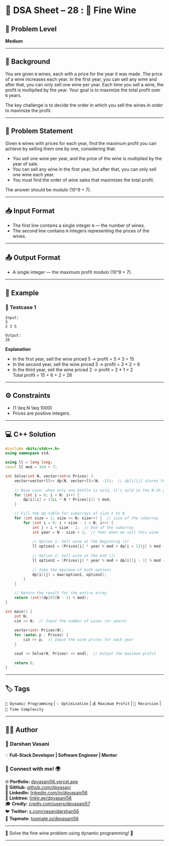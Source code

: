 # 📌 DSA Sheet – 28 : 🍷 Fine Wine

## 🎯 Problem Level  
**Medium**

---

## 🧩 Background  

You are given `N` wines, each with a price for the year it was made. The price of a wine increases each year. In the first year, you can sell any wine and after that, you can only sell one wine per year. Each time you sell a wine, the profit is multiplied by the year. Your goal is to maximize the total profit over `N` years.

The key challenge is to decide the order in which you sell the wines in order to maximize the profit.

---

## 📝 Problem Statement  

Given `N` wines with prices for each year, find the maximum profit you can achieve by selling them one by one, considering that:
- You sell one wine per year, and the price of the wine is multiplied by the year of sale.
- You can sell any wine in the first year, but after that, you can only sell one wine each year.
- You must find the order of wine sales that maximizes the total profit.

The answer should be modulo \(10^9 + 7\).

---

## 📥 Input Format  
- The first line contains a single integer `N` — the number of wines.
- The second line contains `N` integers representing the prices of the wines.

---

## 📤 Output Format  
- A single integer — the maximum profit modulo \(10^9 + 7\).

---

## 🧪 Example  

### 🔹 Testcase 1  
```
Input:
3
2 3 5

Output:
26
```

**Explanation**  
- In the first year, sell the wine priced 5 → profit = 5 * 3 = 15
- In the second year, sell the wine priced 3 → profit = 3 * 2 = 6
- In the third year, sell the wine priced 2 → profit = 2 * 1 = 2  
Total profit = 15 + 6 + 2 = 26

---

## ⚙️ Constraints  
- \(1 \leq N \leq 1000\)
- Prices are positive integers.

---

## 💻 C++ Solution  

```cpp
#include <bits/stdc++.h>
using namespace std;

using ll = long long;
const ll mod = 1e9 + 7;

int Solve(int N, vector<int>& Prices) {
    vector<vector<ll>> dp(N, vector<ll>(N, -1));  // dp[i][j] stores the max profit for wine from i to j
    
    // Base case: when only one bottle is sold, it's sold in the N-th year
    for (int i = 0; i < N; i++) {
        dp[i][i] = (1LL * N * Prices[i]) % mod;
    }

    // Fill the dp table for subarrays of size 2 to N
    for (int size = 2; size <= N; size++) {  // size of the subarray
        for (int i = 0; i + size - 1 < N; i++) {
            int j = i + size - 1;  // End of the subarray
            int year = N - size + 1;  // Year when we sell this wine
            
            // Option 1: Sell wine at the beginning (i)
            ll option1 = (Prices[i] * year % mod + dp[i + 1][j] % mod + mod) % mod;
            
            // Option 2: Sell wine at the end (j)
            ll option2 = (Prices[j] * year % mod + dp[i][j - 1] % mod + mod) % mod;
            
            // Take the maximum of both options
            dp[i][j] = max(option1, option2);
        }
    }

    // Return the result for the entire array
    return (int)(dp[0][N - 1] % mod);
}

int main() {
    int N;
    cin >> N;  // Input the number of wines (or years)
    
    vector<int> Prices(N);
    for (auto& p : Prices) {
        cin >> p;  // Input the wine prices for each year
    }

    cout << Solve(N, Prices) << endl;  // Output the maximum profit
    
    return 0;
}
```

---

## 🏷️ Tags  
`🧩 Dynamic Programming` | `💡 Optimization` | `💰 Maximum Profit` | `🔢 Recursion` | `📅 Time Complexity`

---

## 👨‍💻 Author  

### 🚀 **Darshan Vasani**  
💡 **Full-Stack Developer | Software Engineer | Mentor**  

### 🔗 Connect with me! 🌍  
🌐 **Portfolio:** [dpvasani56.vercel.app](https://dpvasani56.vercel.app)  
🐙 **GitHub:** [github.com/dpvasani](https://github.com/dpvasani)  
💼 **LinkedIn:** [linkedin.com/in/dpvasani56](https://www.linkedin.com/in/dpvasani56/)  
🌳 **Linktree:** [linktr.ee/dpvasani56](https://linktr.ee/dpvasani56)  
🎓 **Credly:** [credly.com/users/dpvasani57](https://www.credly.com/users/dpvasani57/)  
🐦 **Twitter:** [x.com/vasanidarshan56](https://x.com/vasanidarshan56)  
📢 **Topmate:** [topmate.io/dpvasani56](https://topmate.io/dpvasani56)

---

🌟 Solve the fine wine problem using dynamic programming! 🌟

---
